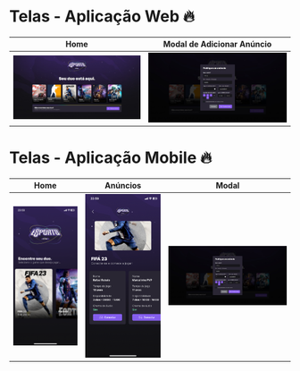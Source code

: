 # Telas - Aplicação Web 🔥

Home           |  Modal de Adicionar Anúncio           
:-------------------------:|:-------------------------:
<img src= "./prints/Web/Home.jpg">  |  <img src= "./prints/Web/Modal.jpg">  

# Telas - Aplicação Mobile 🔥

Home            |  Anúncios          | Modal           
:-------------------------:|:-------------------------:|:-------------------------:
<img src= "./prints/Mobile/HomeMob.PNG">  |  <img src= "./prints/Mobile/Games.PNG">  | <img src="./prints/Web/Modal.jpg">